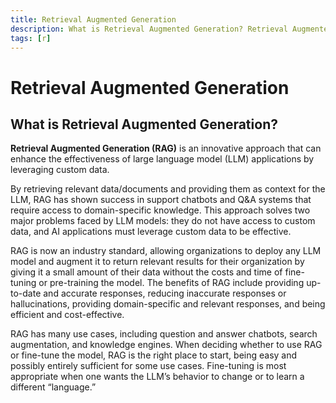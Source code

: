```yaml
---
title: Retrieval Augmented Generation
description: What is Retrieval Augmented Generation? Retrieval Augmented Generation (RAG) is an innovative approach that can enhance the effectiveness of large language model (LLM) applications by leveraging custom data.
tags: [r]
---
```


# Retrieval Augmented Generation

## What is Retrieval Augmented Generation?

**Retrieval Augmented Generation (RAG)** is an innovative approach that can enhance the effectiveness of large language model (LLM) applications by leveraging custom data.

By retrieving relevant data/documents and providing them as context for the LLM, RAG has shown success in support chatbots and Q&A systems that require access to domain-specific knowledge. This approach solves two major problems faced by LLM models: they do not have access to custom data, and AI applications must leverage custom data to be effective.

RAG is now an industry standard, allowing organizations to deploy any LLM model and augment it to return relevant results for their organization by giving it a small amount of their data without the costs and time of fine-tuning or pre-training the model. The benefits of RAG include providing up-to-date and accurate responses, reducing inaccurate responses or hallucinations, providing domain-specific and relevant responses, and being efficient and cost-effective.

RAG has many use cases, including question and answer chatbots, search augmentation, and knowledge engines. When deciding whether to use RAG or fine-tune the model, RAG is the right place to start, being easy and possibly entirely sufficient for some use cases. Fine-tuning is most appropriate when one wants the LLM’s behavior to change or to learn a different “language.”
